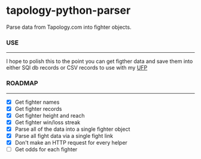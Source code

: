 # tapology-python-parser
Parse data from Tapology.com into fighter objects.

### USE
___
I hope to polish this to the point you can get figther data and save them into either SQl db records or CSV records to use with my [UFP](https://github.com/angel-721/UFP)

### ROADMAP
___
 * [x] Get fighter names
 * [x] Get fighter records
 * [x] Get fighter height and reach
 * [x] Get fighter win/loss streak
 * [x] Parse all of the data into a single fighter object
 * [x] Parse all fight data via a single fight link
 * [x] Don't make an HTTP request for every helper
 * [ ] Get odds for each fighter
